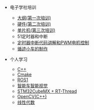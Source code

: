 * 电子学社培训
    * [大纲(第一次培训)](teach/Chapter1/电子学社培训.md)
    * [硬件(第二次培训)](teach/Chapter2/电子学社培训.md)
    * [单片机(第三次培训)](teach/Chapter3/51单片机培训.md)
    * 51定时器和中断
    * [定时器中断代码讲解和PWM电机控制](teach/Chapter5/第五次培训.md)
    * [循迹小车的制作](teach/Chapter6/最后一次培训.md)

* 个人学习
    * [C++](notes/cpp/C++.md)
    * [Cmake](notes/cpp/Cmake.md)
    * [ROS1](notes/ros/ROS学习.md)
    * [智能车智能视觉](notes/smartcar/smartcar)
    * [STM32CubeMX + RT-Thread](notes/stm32/ROS小车STM32控制部分.md)
    * [OpenCV(C++)](notes/opencv/opencv.md)
    * [线性代数](notes/math/Linear_Algebra.md)